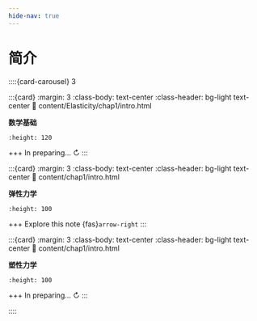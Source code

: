```yaml
---
hide-nav: true
---
```


# 简介


::::{card-carousel} 3

:::{card}
:margin: 3
:class-body: text-center
:class-header: bg-light text-center
:link: content/Elasticity/chap1/intro.html

**数学基础**

```{image} images/Cover/math2.png
:height: 120
```

+++
In preparing... ↻
:::

:::{card}
:margin: 3
:class-body: text-center
:class-header: bg-light text-center
:link: content/chap1/intro.html

**弹性力学**

```{image} https://python.quantecon.org/_static/qe-logo-large.png
:height: 100
```

+++
Explore this note {fas}`arrow-right`
:::

:::{card}
:margin: 3
:class-body: text-center
:class-header: bg-light text-center
:link: content/chap1/intro.html

**塑性力学**

```{image} https://python.quantecon.org/_static/qe-logo-large.png
:height: 100
```

+++
In preparing... ↻
:::

::::